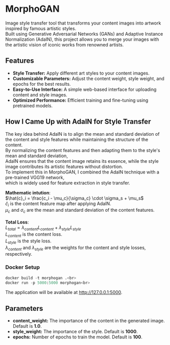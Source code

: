 # MorphoGAN
Image style transfer tool that transforms your content images into artwork inspired by famous artistic styles.<br> Built using Generative Adversarial Networks (GANs) and Adaptive Instance Normalization (AdaIN), this project allows you to merge your images with the artistic vision of iconic works from renowned artists.

## Features

- **Style Transfer:** Apply different art styles to your content images.
- **Customizable Parameters:** Adjust the content weight, style weight, and epochs for the best results.
- **Easy-to-Use Interface:** A simple web-based interface for uploading content and style images.
- **Optimized Performance:** Efficient training and fine-tuning using pretrained models.

## How I Came Up with AdaIN for Style Transfer
The key idea behind AdaIN is to align the mean and standard deviation of the content and style features while maintaining the structure of the content.<br> By normalizing the content features and then adapting them to the style's mean and standard deviation,<br> AdaIN ensures that the content image retains its essence, while the style image contributes its artistic features without distortion.<br>
To implement this in MorphoGAN, I combined the AdaIN technique with a pre-trained VGG19 network,<br> which is widely used for feature extraction in style transfer.<br>

**Mathematic intution**:<br>
$\hat{c}_i = \frac{c_i - \mu_c}{\sigma_c} \cdot \sigma_s + \mu_s$ <br>
$\hat{c}_i$ is the content feature map after applying AdaIN.<br>
$\mu_c$ and $\sigma_c$ are the mean and standard deviation of the content features.<br>
<br>
**Total Loss**: <br>
$L_{total} = \lambda_{content} L_{content} + \lambda_{style} L_{style}$
<br>$L_{content}$ is the content loss.<br>
$L_{style}$ is the style loss.<br>
$\lambda_{content}$ and $\lambda_{style}$ are the weights for the content and style losses, respectively.

### Docker Setup
```python
docker build -t morphogan .<br>
docker run -p 5000:5000 morphogan<br>
```
The application will be available at http://127.0.0.1:5000.
## Parameters

- **content_weight:** The importance of the content in the generated image. Default is **1.0**.
- **style_weight:** The importance of the style. Default is **1000**.
- **epochs:** Number of epochs to train the model. Default is **100**.
